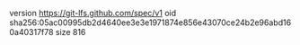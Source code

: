 version https://git-lfs.github.com/spec/v1
oid sha256:05ac00995db2d4640ee3e3e1971874e856e43070ce24b2e96abd160a40317f78
size 816
